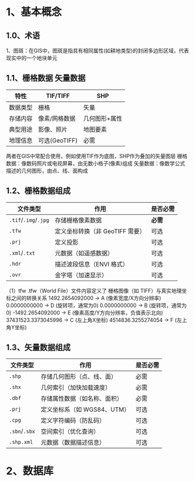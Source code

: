 # 1、基本概念

## 1.0、术语

1、图斑：在GIS中，图斑是指具有相同属性(如耕地类型)的封闭多边形区域，代表现实中的一个地块单元

## 1.1、栅格数据 矢量数据

| 特性   | TIF/TIFF    | SHP     |
| ---- | ----------- | ------- |
| 数据类型 | 栅格          | 矢量      |
| 存储内容 | 像素/网格数据     | 几何图形+属性 |
| 典型用途 | 影像、照片       | 地图要素    |
| 地理信息 | 可选(GeoTIFF) | 必需      |

两者在GIS中常配合使用，例如使用TIF作为底图，SHP作为叠加的矢量图层
栅格数据：像数码照片或电视屏幕，由无数小格子(像素)组成
矢量数据：像数学公式描述的几何图形，由点、线、面构成

## 1.2、栅格数据组成

| **文件类型**             | **作用**               | **是否必需** |
| -------------------- | -------------------- | -------- |
| `.tif`/`.img`/`.jpg` | 存储栅格像素数据             | **必需**   |
| `.tfw`               | 定义坐标转换（非 GeoTIFF 需要） | 可选       |
| `.prj`               | 定义投影                 | 可选       |
| `.xml`/`.txt`        | 元数据（如遥感数据）           | 可选       |
| `.hdr`               | 描述波段信息（ENVI 格式）      | 可选       |
| `.ovr`               | 金字塔（加速显示）            | 可选       |

（1）tfw
.tfw（World File）文件内容定义了 栅格图像（如 TIFF）与真实地理坐标之间的转换关系
1492.2654092000   → A (像素宽度/X方向分辨率)
0.0000000000      → D (旋转项，通常为0)
0.0000000000      → B (旋转项，通常为0)
-1492.2654092000  → E (像素高度/Y方向分辨率，负值表示北向)
37431523.3373045996 → C (左上角X坐标)
4514836.3255274054  → F (左上角Y坐标)

## 1.3、矢量数据组成

| **文件类型**      | **作用**             | **是否必需** |
| ------------- | ------------------ | -------- |
| `.shp`        | 存储几何图形（点、线、面）      | 必需       |
| `.shx`        | 几何索引（加快加载速度）       | 必需       |
| `.dbf`        | 存储属性数据（如名称、面积）     | 必需       |
| `.prj`        | 定义坐标系（如 WGS84、UTM） | 可选       |
| `.cpg`        | 定义字符编码（防乱码）        | 可选       |
| `.sbn`/`.sbx` | 空间索引（优化查询）         | 可选       |
| `.shp.xml`    | 元数据（数据描述信息）        | 可选       |



# 2、数据库





